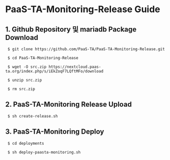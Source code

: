 # PaaS-TA-Monitoring-Release Guide

## 1. Github Repository 및 mariadb Package Download
```
 $ git clone https://github.com/PaaS-TA/PaaS-TA-Monitoring-Release.git
 
 $ cd PaaS-TA-Monitoring-Release
 
 $ wget -O src.zip https://nextcloud.paas-ta.org/index.php/s/iEkZoqF7LQftMFo/download
 
 $ unzip src.zip
 
 $ rm src.zip
 ```
 
 
## 2. PaaS-TA-Monitoring Release Upload
```
 $ sh create-release.sh
``` 


## 3. PaaS-TA-Monitoring Deploy
```
 $ cd deployments
 
 $ sh deploy-paasta-monitoring.sh
 ```
